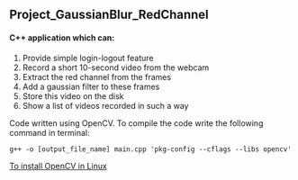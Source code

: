 ## Project_GaussianBlur_RedChannel

#### C++ application which can:
1. Provide simple login-logout feature 
2. Record a short 10-second video from the webcam 
3. Extract the red channel from the frames 
4. Add a gaussian filter to these frames 
5. Store this video on the disk 
6. Show a list of videos recorded in such a way 

Code written using OpenCV.
To compile the code write the following command in terminal:

`g++ -o [output_file_name] main.cpp 'pkg-config --cflags --libs opencv'` 

[To install OpenCV in Linux](http://www.codebind.com/linux-tutorials/install-opencv-ubuntu-18-04-lts-c-cpp-linux/)
